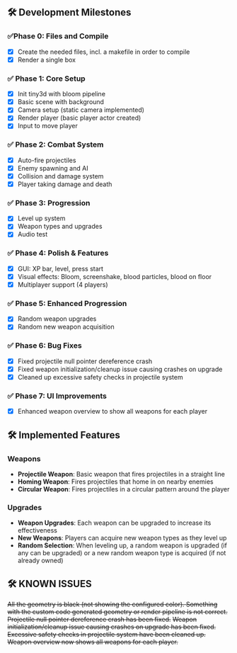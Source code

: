 ## 🛠️ Development Milestones

### ✅Phase 0: Files and Compile
- [x] Create the needed files, incl. a makefile in order to compile
- [x] Render a single box

### ✅ Phase 1: Core Setup
- [x] Init tiny3d with bloom pipeline
- [x] Basic scene with background
- [x] Camera setup (static camera implemented)
- [x] Render player (basic player actor created)
- [x] Input to move player

### ✅ Phase 2: Combat System
- [x] Auto-fire projectiles
- [x] Enemy spawning and AI
- [x] Collision and damage system
- [x] Player taking damage and death

### ✅ Phase 3: Progression
- [x] Level up system
- [x] Weapon types and upgrades
- [x] Audio test

### ✅ Phase 4: Polish & Features
- [x] GUI: XP bar, level, press start
- [x] Visual effects: Bloom, screenshake, blood particles, blood on floor
- [x] Multiplayer support (4 players)

### ✅ Phase 5: Enhanced Progression
- [x] Random weapon upgrades
- [x] Random new weapon acquisition

### ✅ Phase 6: Bug Fixes
- [x] Fixed projectile null pointer dereference crash
- [x] Fixed weapon initialization/cleanup issue causing crashes on upgrade
- [x] Cleaned up excessive safety checks in projectile system

### ✅ Phase 7: UI Improvements
- [x] Enhanced weapon overview to show all weapons for each player

## 🛠️ Implemented Features

### Weapons
- **Projectile Weapon**: Basic weapon that fires projectiles in a straight line
- **Homing Weapon**: Fires projectiles that home in on nearby enemies
- **Circular Weapon**: Fires projectiles in a circular pattern around the player

### Upgrades
- **Weapon Upgrades**: Each weapon can be upgraded to increase its effectiveness
- **New Weapons**: Players can acquire new weapon types as they level up
- **Random Selection**: When leveling up, a random weapon is upgraded (if any can be upgraded) or a new random weapon type is acquired (if not already owned)

## 🛠️ KNOWN ISSUES
~~All the geometry is black (not showing the configured color). Something with the custom code generated geometry or render pipeline is not correct.~~
~~Projectile null pointer dereference crash has been fixed.~~
~~Weapon initialization/cleanup issue causing crashes on upgrade has been fixed.~~
~~Excessive safety checks in projectile system have been cleaned up.~~
~~Weapon overview now shows all weapons for each player.~~